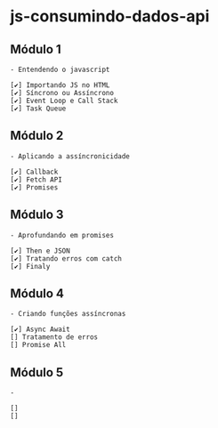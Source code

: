 # js-consumindo-dados-api

##

## Módulo 1

    - Entendendo o javascript

    [✔️] Importando JS no HTML
    [✔️] Síncrono ou Assíncrono
    [✔️] Event Loop e Call Stack
    [✔️] Task Queue

## Módulo 2

    - Aplicando a assíncronicidade

    [✔️] Callback
    [✔️] Fetch API
    [✔️] Promises

## Módulo 3

    - Aprofundando em promises

    [✔️] Then e JSON
    [✔️] Tratando erros com catch
    [✔️] Finaly

## Módulo 4

    - Criando funções assíncronas

    [✔️] Async Await
    [] Tratamento de erros
    [] Promise All

## Módulo 5

    -

    []
    []
